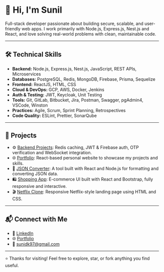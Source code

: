 # 👋 Hi, I'm Sunil

Full-stack developer passionate about building secure, scalable, and user-friendly web apps. I work primarily with Node.js, Express.js, Nest.js and React, and love solving real-world problems with clean, maintainable code.

---

## 🛠 Technical Skills

- **Backend:** Node.js, Express.js, Nest.js, JavaScript, REST APIs, Microservices  
- **Databases:** PostgreSQL, Redis, MongoDB, Firebase, Prisma, Sequelize  
- **Frontend:** ReactJS, HTML, CSS  
- **Cloud & DevOps:** GCP, AWS, Docker, Jenkins  
- **Auth & Testing:** JWT, Keycloak, Unit Testing  
- **Tools:** Git, GitLab, Bitbucket, Jira, Postman, Swagger, pgAdmin4, VSCode, Winston
- **Practices:** Agile, Scrum, Sprint Planning, Retrospectives  
- **Code Quality:** ESLint, Prettier, SonarQube

---

## 🚀 Projects

- ⚙️ [Backend Projects](https://github.com/sunidk?tab=repositories): Redis caching, JWT & Firebase auth, OTP verification and WebSocket integration.
- 🌐 [Portfolio](https://sunidk-portfolio.netlify.app/): React-based personal website to showcase my projects and skills.  
- 🔄 [JSON Converter](https://sunidk-json-converter.netlify.app/): A tool built with React and Node.js for formatting and converting JSON data.  
- 🛍️ [Shopping App](https://sunidk-shopping.netlify.app/): E-commerce UI built with React and Bootstrap, fully responsive and interactive.  
- 🎬 [Netflix Clone](https://sunidk-netfliix.netlify.app/): Responsive Netflix-style landing page using HTML and CSS.  

---

## 📬 Connect with Me

- 💼 [LinkedIn](https://linkedin.com/in/sunil-kotian-914428109)  
- 🌐 [Portfolio](https://sunidk-portfolio.netlify.app/)  
- 📧 sunidk97@gmail.com  

---

⭐ Thanks for visiting! Feel free to explore, star, or fork anything you find useful.
